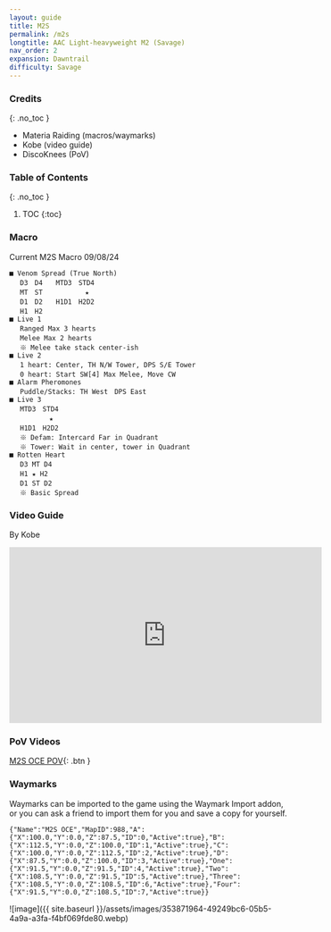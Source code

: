 ```yaml
---
layout: guide
title: M2S
permalink: /m2s
longtitle: AAC Light-heavyweight M2 (Savage)
nav_order: 2
expansion: Dawntrail
difficulty: Savage
---
```


### Credits
{: .no_toc }
- Materia Raiding (macros/waymarks)
- Kobe (video guide)
- DiscoKnees (PoV)

### Table of Contents
{: .no_toc }

1. TOC
{:toc}

### Macro

Current M2S Macro 09/08/24
```
■ Venom Spread (True North)
　 D3　D4　　MTD3　STD4
　 MT　ST　　　　    ★
　 D1　D2　　H1D1　H2D2
　 H1　H2
■ Live 1
　 Ranged Max 3 hearts
　 Melee Max 2 hearts
　 ※ Melee take stack center-ish
■ Live 2
　 1 heart: Center, TH N/W Tower, DPS S/E Tower
　 0 heart: Start SW[4] Max Melee, Move CW
■ Alarm Pheromones
　 Puddle/Stacks: TH West　DPS East
■ Live 3
　 MTD3　STD4
　 　　    ★
　 H1D1　H2D2
　 ※ Defam: Intercard Far in Quadrant
　 ※ Tower: Wait in center, tower in Quadrant
■ Rotten Heart
　 D3 MT D4
　 H1 ★ H2
　 D1 ST D2
　 ※ Basic Spread
```

### Video Guide
By Kobe

<iframe width="560" height="315" src="https://www.youtube.com/embed/dTlOIu3_NzY" title="YouTube video player" frameborder="0" allow="accelerometer; autoplay; clipboard-write; encrypted-media; gyroscope; picture-in-picture; web-share" allowfullscreen></iframe>

### PoV Videos

[M2S OCE POV](https://www.youtube.com/watch?v=L_rUvJEsgFo){: .btn }

### Waymarks
Waymarks can be imported to the game using the Waymark Import addon, or you can ask a friend to import them for you and save a copy for yourself.

```
{"Name":"M2S OCE","MapID":988,"A":{"X":100.0,"Y":0.0,"Z":87.5,"ID":0,"Active":true},"B":{"X":112.5,"Y":0.0,"Z":100.0,"ID":1,"Active":true},"C":{"X":100.0,"Y":0.0,"Z":112.5,"ID":2,"Active":true},"D":{"X":87.5,"Y":0.0,"Z":100.0,"ID":3,"Active":true},"One":{"X":91.5,"Y":0.0,"Z":91.5,"ID":4,"Active":true},"Two":{"X":108.5,"Y":0.0,"Z":91.5,"ID":5,"Active":true},"Three":{"X":108.5,"Y":0.0,"Z":108.5,"ID":6,"Active":true},"Four":{"X":91.5,"Y":0.0,"Z":108.5,"ID":7,"Active":true}}
```

![image]({{ site.baseurl }}/assets/images/353871964-49249bc6-05b5-4a9a-a3fa-f4bf069fde80.webp)


